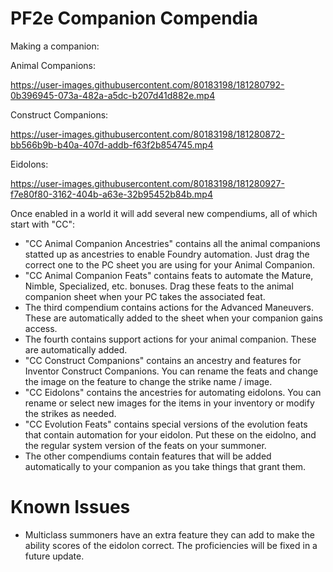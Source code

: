 # PF2e Companion Compendia

Making a companion:

Animal Companions:

https://user-images.githubusercontent.com/80183198/181280792-0b396945-073a-482a-a5dc-b207d41d882e.mp4

Construct Companions:

https://user-images.githubusercontent.com/80183198/181280872-bb566b9b-b40a-407d-addb-f63f2b854745.mp4

Eidolons:

https://user-images.githubusercontent.com/80183198/181280927-f7e80f80-3162-404b-a63e-32b95452b84b.mp4

Once enabled in a world it will add several new compendiums, all of which start with "CC":
- "CC Animal Companion Ancestries" contains all the animal companions statted up as ancestries to enable Foundry automation.  Just drag the correct one to the PC sheet you are using for your Animal Companion.
- "CC Animal Companion Feats" contains feats to automate the Mature, Nimble, Specialized, etc. bonuses.  Drag these feats to the animal companion sheet when your PC takes the associated feat.
- The third compendium contains actions for the Advanced Maneuvers. These are automatically added to the sheet when your companion gains access.
- The fourth contains support actions for your animal companion.  These are automatically added.
- "CC Construct Companions" contains an ancestry and features for Inventor Construct Companions. You can rename the feats and change the image on the feature to change the strike name / image.
- "CC Eidolons" contains the ancestries for automating eidolons. You can rename or select new images for the items in your inventory or modify the strikes as needed.
- "CC Evolution Feats" contains special versions of the evolution feats that contain automation for your eidolon. Put these on the eidolno, and the regular system version of the feats on your summoner.
- The other compendiums contain features that will be added automatically to your companion as you take things that grant them.

# Known Issues
- Multiclass summoners have an extra feature they can add to make the ability scores of the eidolon correct. The proficiencies will be fixed in a future update.
